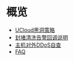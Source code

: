 # 概览

* [UCloud黑洞策略](uantiddos/usecurity/datacenter)
* [封堵清洗告警回调说明](uantiddos/usecurity/ddos_api)
* [主机对外DDoS自查](uantiddos/usecurity/check_ddos)
* [FAQ](uantiddos/usecurity/faq)
    
   
   
    
        